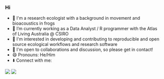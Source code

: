 ### Hi

- 🐸 I'm a research ecologist with a background in movement and bioacoustics in frogs 
- 🔭 I’m currently working as a Data Analyst / R programmer with the Atlas of Living Australia @ CSIRO
- 🌱 I'm interested in developing and contributing to reproducible and open source ecological workflows and research software
- 👯 I'm open to collaborations and discussion, so please get in contact! 
- 😄 Pronouns: He/Him
- ⬇️ Connect with me:

<p>
<a href="mailto:andrew.schwenke@gmail.com?"><img src="https://img.shields.io/badge/Gmail-EA4335?style=flat-square&logo=Gmail&logoColor=white&link=(mailto:andrew.schwenke@gmail.com?subject=Hi%Andrew,%I'm%reaching%out%to%you%from%Github,)"></a>
<a href="https://www.linkedin.com/in/andrew-schwenke-475288a9/"><img src="https://img.shields.io/badge/LinkedIn-0A66C2?style=flat-square&logo=LinkedIn&logoColor=white&link=https://www.linkedin.com/in/andrew-schwenke-475288a9/"></a>
</p>

